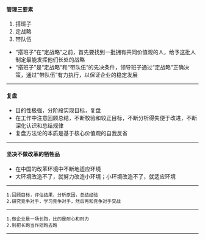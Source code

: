 #### 管理三要素     
1. 搭班子
2. 定战略
3. 带队伍


* “搭班子”在“定战略”之前，首先要找到一批拥有共同价值观的人，给予这批人制定最能发挥他们长处的战略   
* “搭班子”是“定战略”和“带队伍”的先决条件，领导班子通过“定战略”正确决策，通过“带队伍”有力执行，以保证企业的稳定发展
  

___


####  复盘
* 目的性极强，分阶段实现目标，复盘  
* 在工作中注意回顾总结，不断校验和较正目标，不断分析得失便于改进，不断深化认识和总结规律
* 复盘方法论的本质是基于核心价值观的自我反省
___

#### 坚决不做改革的牺牲品
* 在中国的改革环境中不断地适应环境
* 大环境改造不了，就努力改造小环境；小环境改造不了，就适应环境
___

```
1.回顾目标，评估结果，分析原因，总结经验
2.研究竞争对手，学习竞争对手，然后再和竞争对手交战
```
___


```
1.做企业是一场长跑，比的是耐心和耐力
2.别把长跑当作短跑去跑
```
___
